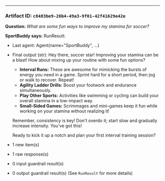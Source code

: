 

---

### **Artifact ID:** `c8483be9-26b4-49a3-9f01-42f41629e42e`

**Question:** *What are some fun ways to improve my stamina for soccer?*

**SportBuddy says:**
RunResult:
- Last agent: Agent(name="SportBuddy", ...)
- Final output (str):
    Hey there, soccer star! Improving your stamina can be a blast! How about mixing up your routine with some fun options?
    
    *   **Interval Runs:** These are awesome for mimicking the bursts of energy you need in a game. Sprint hard for a short period, then jog or walk to recover. Repeat!
    *   **Agility Ladder Drills:** Boost your footwork and endurance simultaneously.
    *   **Play Other Sports:** Activities like swimming or cycling can build your overall stamina in a low-impact way.
    *   **Small-Sided Games:** Scrimmages and mini-games keep it fun while working on your stamina without realizing it!
    
    Remember, consistency is key! Don't overdo it; start slow and gradually increase intensity. You've got this!
    
    Ready to kick it up a notch and plan your first interval training session?
- 1 new item(s)
- 1 raw response(s)
- 0 input guardrail result(s)
- 0 output guardrail result(s)
(See `RunResult` for more details)
